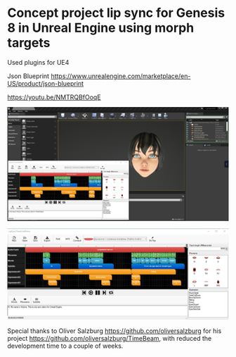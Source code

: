 # Concept project lip sync for Genesis 8 in Unreal Engine using morph targets

Used plugins for UE4

Json Blueprint
https://www.unrealengine.com/marketplace/en-US/product/json-blueprint

https://youtu.be/NMTRQBfOoqE

![alt text](https://github.com/pgii/LipSyncUE4/blob/master/Screenshots/Screenshot01.jpg)

![alt text](https://github.com/pgii/LipSyncUE4/blob/master/Screenshots/Screenshot02.jpg)

Special thanks to Oliver Salzburg https://github.com/oliversalzburg for his project https://github.com/oliversalzburg/TimeBeam, with reduced the development time to a couple of weeks.
